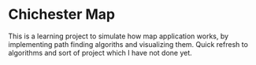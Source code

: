 # Chichester Map

This is a learning project to simulate how map application works, by implementing path finding algoriths and visualizing them. Quick refresh to algorithms and sort of project which I have not done yet.

